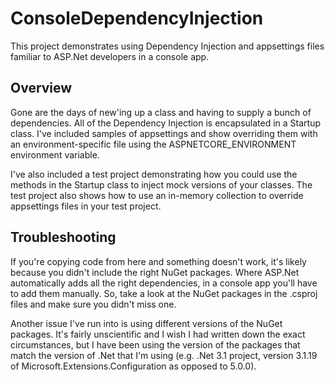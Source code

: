 # ConsoleDependencyInjection
This project demonstrates using Dependency Injection and appsettings files familiar to ASP.Net developers in a console app.

## Overview
Gone are the days of new'ing up a class and having to supply a bunch of dependencies.  All of the Dependency Injection is encapsulated in a Startup class.  I've included samples of appsettings and show overriding them with an environment-specific file using the ASPNETCORE_ENVIRONMENT environment variable.

I've also included a test project demonstrating how you could use the methods in the Startup class to inject mock versions of your classes.  The test project also shows how to use an in-memory collection to override appsettings files in your test project.

## Troubleshooting
If you're copying code from here and something doesn't work, it's likely because you didn't include the right NuGet packages.  Where ASP.Net automatically adds all the right dependencies, in a console app you'll have to add them manually.  So, take a look at the NuGet packages in the .csproj files and make sure you didn't miss one.

Another issue I've run into is using different versions of the NuGet packages.  It's fairly unscientific and I wish I had written down the exact circumstances, but I have been using the version of the packages that match the version of .Net that I'm using (e.g. .Net 3.1 project, version 3.1.19 of Microsoft.Extensions.Configuration as opposed to 5.0.0).
